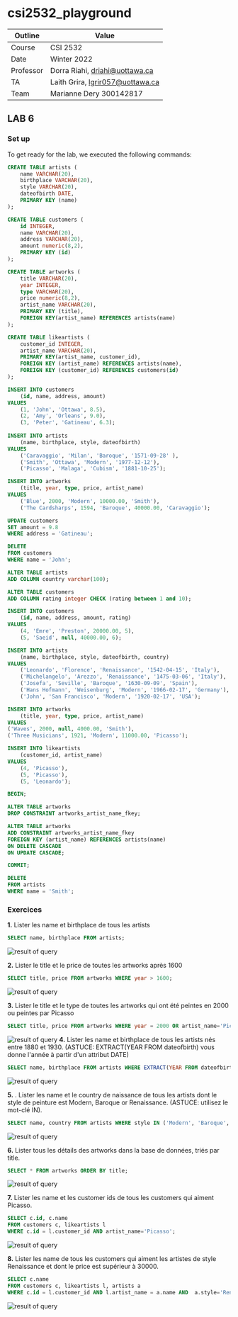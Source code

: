 # csi2532_playground

| Outline | Value |
| --- | --- |
| Course | CSI 2532 |
| Date | Winter 2022 |
| Professor | Dorra Riahi, driahi@uottawa.ca |
| TA | Laith Grira, lgrir057@uottawa.ca |
| Team | Marianne Dery 300142817 |

## LAB 6

### Set up

To get ready for the lab, we executed the following commands:

```SQL
CREATE TABLE artists (
	name VARCHAR(20),
	birthplace VARCHAR(20),
	style VARCHAR(20),
	dateofbirth DATE,
	PRIMARY KEY (name)
);

CREATE TABLE customers (
    id INTEGER,
    name VARCHAR(20),
    address VARCHAR(20),
    amount numeric(8,2),
    PRIMARY KEY (id)
);

CREATE TABLE artworks (
    title VARCHAR(20),
    year INTEGER,
    type VARCHAR(20),
    price numeric(8,2),
    artist_name VARCHAR(20),
    PRIMARY KEY (title),
    FOREIGN KEY(artist_name) REFERENCES artists(name)
);

CREATE TABLE likeartists (
    customer_id INTEGER,
    artist_name VARCHAR(20),
    PRIMARY KEY(artist_name, customer_id),
    FOREIGN KEY (artist_name) REFERENCES artists(name),
    FOREIGN KEY (customer_id) REFERENCES customers(id)
);

INSERT INTO customers
	(id, name, address, amount)
VALUES
	(1, 'John', 'Ottawa', 8.5),
	(2, 'Amy', 'Orleans', 9.0),
	(3, 'Peter', 'Gatineau', 6.3);
	
INSERT INTO artists
	(name, birthplace, style, dateofbirth)
VALUES
	('Caravaggio', 'Milan', 'Baroque', '1571-09-28' ),
	('Smith', 'Ottawa', 'Modern', '1977-12-12'),
	('Picasso', 'Malaga', 'Cubism', '1881-10-25');

INSERT INTO artworks
	(title, year, type, price, artist_name)
VALUES
	('Blue', 2000, 'Modern', 10000.00, 'Smith'),
	('The Cardsharps', 1594, 'Baroque', 40000.00, 'Caravaggio');

UPDATE customers
SET amount = 9.8
WHERE address = 'Gatineau';

DELETE
FROM customers
WHERE name = 'John';

ALTER TABLE artists
ADD COLUMN country varchar(100);

ALTER TABLE customers
ADD COLUMN rating integer CHECK (rating between 1 and 10);

INSERT INTO customers
	(id, name, address, amount, rating)
VALUES
	(4, 'Emre', 'Preston', 20000.00, 5),
	(5, 'Saeid', null, 40000.00, 6);

INSERT INTO artists
	(name, birthplace, style, dateofbirth, country)
VALUES
	('Leonardo', 'Florence', 'Renaissance', '1542-04-15', 'Italy'),
	('Michelangelo', 'Arezzo', 'Renaissance', '1475-03-06', 'Italy'),
	('Josefa', 'Seville', 'Baroque', '1630-09-09', 'Spain'),
	('Hans Hofmann', 'Weisenburg', 'Modern', '1966-02-17', 'Germany'),
	('John', 'San Francisco', 'Modern', '1920-02-17', 'USA');

INSERT INTO artworks
	(title, year, type, price, artist_name)
VALUES
('Waves', 2000, null, 4000.00, 'Smith'),
('Three Musicians', 1921, 'Modern', 11000.00, 'Picasso');

INSERT INTO likeartists
	(customer_id, artist_name)
VALUES
	(4, 'Picasso'),
	(5, 'Picasso'),
	(5, 'Leonardo');

BEGIN;

ALTER TABLE artworks
DROP CONSTRAINT artworks_artist_name_fkey;

ALTER TABLE artworks
ADD CONSTRAINT artworks_artist_name_fkey
FOREIGN KEY (artist_name) REFERENCES artists(name)
ON DELETE CASCADE
ON UPDATE CASCADE;

COMMIT;

DELETE
FROM artists
WHERE name = 'Smith';
```

### Exercices

**1.** Lister les name et birthplace de tous les artists 

```SQL
SELECT name, birthplace FROM artists;
```

![result of query](./assets/exercice1.PNG)

**2.** Lister le title et le price de toutes les artworks après 1600

```SQL
SELECT title, price FROM artworks WHERE year > 1600;
```

![result of query](./assets/exercice2.PNG)

**3.** Lister le title et le type de toutes les artworks qui ont été peintes en 2000 ou peintes par Picasso

```SQL
SELECT title, price FROM artworks WHERE year = 2000 OR artist_name='Picasso';
```

![result of query](./assets/exercice3.PNG)
**4.** Lister les name et birthplace de tous les artists nés entre 1880 et 1930. (ASTUCE: EXTRACT(YEAR FROM dateofbirth) vous donne l'année à partir d'un attribut DATE)

```SQL
SELECT name, birthplace FROM artists WHERE EXTRACT(YEAR FROM dateofbirth) BETWEEN 1880 AND 1930;
```

![result of query](./assets/exercice4.PNG)

**5.** . Lister les name et le country de naissance de tous les artists dont le style de peinture est Modern, Baroque or Renaissance. (ASTUCE: utilisez le mot-clé IN).

```SQL
SELECT name, country FROM artists WHERE style IN ('Modern', 'Baroque', 'Renaissance');
```

![result of query](./assets/exercice5.PNG)

**6.** Lister tous les détails des artworks dans la base de données, triés par title.

```SQL
SELECT * FROM artworks ORDER BY title;
```

![result of query](./assets/exercice6.PNG)

**7.** Lister les name et les customer ids de tous les customers qui aiment Picasso.

```SQL
SELECT c.id, c.name
FROM customers c, likeartists l
WHERE c.id = l.customer_id AND artist_name='Picasso';
```

![result of query](./assets/exercice7.PNG)

**8.** Lister les name de tous les customers qui aiment les artistes de style Renaissance et dont le price est supérieur à 30000.

```SQL
SELECT c.name
FROM customers c, likeartists l, artists a
WHERE c.id = l.customer_id AND l.artist_name = a.name AND  a.style='Renaissance' AND c.amount > 30000;
```

![result of query](./assets/exercice8.PNG)

